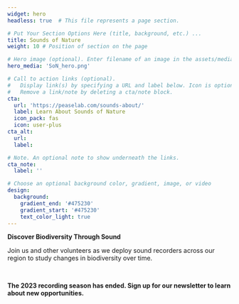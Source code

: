 ```yaml
---
widget: hero
headless: true  # This file represents a page section.

# Put Your Section Options Here (title, background, etc.) ...
title: Sounds of Nature
weight: 10 # Position of section on the page

# Hero image (optional). Enter filename of an image in the assets/media/ folder.
hero_media: 'SoN_hero.png'

# Call to action links (optional).
#   Display link(s) by specifying a URL and label below. Icon is optional for `cta`.
#   Remove a link/note by deleting a cta/note block.
cta:
  url: 'https://peaselab.com/sounds-about/'
  label: Learn About Sounds of Nature
  icon_pack: fas
  icon: user-plus
cta_alt:
  url: 
  label:

# Note. An optional note to show underneath the links.
cta_note:
  label: ''

# Choose an optional background color, gradient, image, or video
design:
  background:
    gradient_end: '#475230'
    gradient_start: '#475230'
    text_color_light: true
---
```

**Discover Biodiversity Through Sound**    

Join us and other volunteers as we deploy sound recorders across our region to study changes in biodiversity over time.

</br>

**The 2023 recording season has ended. Sign up for our newsletter to learn about new opportunities.** 
